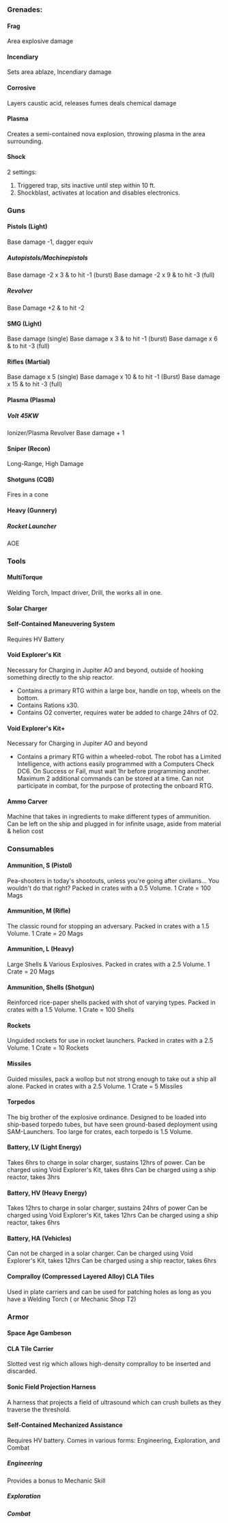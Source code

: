 ### Grenades: 
#### Frag 
Area explosive damage 
#### Incendiary
Sets area ablaze, Incendiary damage 
#### Corrosive 
Layers caustic acid, releases fumes deals chemical damage 
#### Plasma
Creates a semi-contained nova explosion, throwing plasma in the area surrounding.
#### Shock
2 settings: 
1. Triggered trap, sits inactive until step within 10 ft.
2. Shockblast, activates at location and disables electronics.

### Guns
#### Pistols (Light)
Base damage -1, dagger equiv
##### Autopistols/Machinepistols
Base damage -2 x 3 & to hit -1 (burst)
Base damage -2 x 9 & to hit -3 (full)
##### Revolver
Base Damage +2 & to hit -2
#### SMG (Light)
Base damage (single)
Base damage x 3 & to hit -1 (burst)
Base damage x 6 & to hit -3 (full) 
#### Rifles (Martial)
Base damage x 5 (single)
Base damage x 10 & to hit -1 (Burst)
Base damage x 15 & to hit -3 (full)
#### Plasma (Plasma)
##### Volt 45KW
Ionizer/Plasma Revolver
Base damage + 1

#### Sniper (Recon)
Long-Range, High Damage
#### Shotguns (CQB)
Fires in a cone 

#### Heavy (Gunnery)
##### Rocket Launcher
AOE

### Tools
#### MultiTorque
Welding Torch, Impact driver, Drill, the works all in one.
#### Solar Charger

#### Self-Contained Maneuvering System
Requires HV Battery
#### Void Explorer's Kit
Necessary for Charging in Jupiter AO and beyond, outside of hooking something directly to the ship reactor.
- Contains a primary RTG within a large box, handle on top, wheels on the bottom. 
- Contains Rations x30. 
- Contains O2 converter, requires water be added to charge 24hrs of O2.

#### Void Explorer's Kit+
Necessary for Charging in Jupiter AO and beyond

- Contains a primary RTG within a wheeled-robot. The robot has a Limited Intelligence, with actions easily programmed with a Computers Check DC6. On Success or Fail, must wait 1hr before programming another. Maximum 2 additional commands can be stored at a time. Can not participate in combat, for the purpose of protecting the onboard RTG. 

#### Ammo Carver
Machine that takes in ingredients to make different types of ammunition. Can be left on the ship and plugged in for infinite usage, aside from material & helion cost
### Consumables
#### Ammunition, S (Pistol)
Pea-shooters in today's shootouts, unless you're going after civilians... You wouldn't do that right? Packed in crates with a 0.5 Volume.
1 Crate = 100 Mags

#### Ammunition, M (Rifle)
The classic round for stopping an adversary. Packed in crates with a 1.5 Volume.
1 Crate = 20 Mags
#### Ammunition, L (Heavy)
Large Shells & Various Explosives. Packed in crates with a 2.5 Volume. 
1 Crate = 20 Mags
#### Ammunition, Shells (Shotgun)
Reinforced rice-paper shells packed with shot of varying types. Packed in crates with a 1.5 Volume. 
1 Crate = 100 Shells
#### Rockets
Unguided rockets for use in rocket launchers. Packed in crates with a 2.5 Volume. 
1 Crate = 10 Rockets

#### Missiles
Guided missiles, pack a wollop but not strong enough to take out a ship all alone. Packed in crates with a 2.5 Volume. 
1 Crate = 5 Missiles

#### Torpedos
The big brother of the explosive ordinance. Designed to be loaded into ship-based torpedo tubes, but have seen ground-based deployment using SAM-Launchers. Too large for crates, each torpedo is 1.5 Volume.

#### Battery, LV (Light Energy)
Takes 6hrs to charge in solar charger, sustains 12hrs of power.
Can be charged using Void Explorer's Kit, takes 6hrs
Can be charged using a ship reactor, takes 3hrs

#### Battery, HV (Heavy Energy)
Takes 12hrs to charge in solar charger, sustains 24hrs of power
Can be charged using Void Explorer's Kit, takes 12hrs
Can be charged using a ship reactor, takes 6hrs
#### Battery, HA (Vehicles) 
Can not be charged in a solar charger.
Can be charged using Void Explorer's Kit, takes 12hrs
Can be charged using a ship reactor, takes 6hrs
#### Compralloy (Compressed Layered Alloy) CLA Tiles
Used in plate carriers and can be used for patching holes as long as you have a Welding Torch ( or Mechanic Shop T2)


### Armor
#### Space Age Gambeson

#### CLA Tile Carrier
Slotted vest rig which allows high-density compralloy to be inserted and discarded. 
#### Sonic Field Projection Harness
A harness that projects a field of ultrasound which can crush bullets as they traverse the threshold.

#### Self-Contained Mechanized Assistance
Requires HV battery. 
Comes in various forms: Engineering, Exploration, and Combat
##### Engineering 
Provides a bonus to Mechanic Skill
##### Exploration


##### Combat


